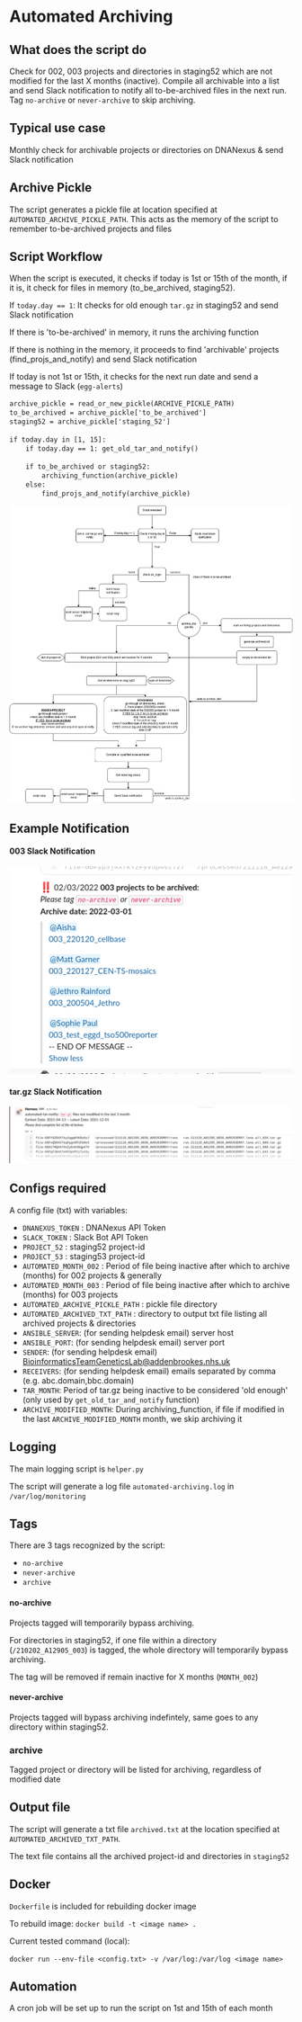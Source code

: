 # Automated Archiving

## What does the script do
Check for 002, 003 projects and directories in staging52 which are not modified for the last X months (inactive). Compile all archivable into a list and send Slack notification to notify all to-be-archived files in the next run. Tag `no-archive` or `never-archive` to skip archiving.

## Typical use case
Monthly check for archivable projects or directories on DNANexus & send Slack notification

## Archive Pickle
The script generates a pickle file at location specified at `AUTOMATED_ARCHIVE_PICKLE_PATH`. This acts as the memory of the script to remember to-be-archived projects and files

## Script Workflow
When the script is executed, it checks if today is 1st or 15th of the month, if it is, it check for files in memory (to_be_archived, staging52). 

If `today.day == 1`: It checks for old enough `tar.gz` in staging52 and send Slack notification

If there is 'to-be-archived' in memory, it runs the archiving function

If there is nothing in the memory, it proceeds to find 'archivable' projects (find_projs_and_notify) and send Slack notification

If today is not 1st or 15th, it checks for the next run date and send a message to Slack (`egg-alerts`)
```
archive_pickle = read_or_new_pickle(ARCHIVE_PICKLE_PATH)
to_be_archived = archive_pickle['to_be_archived']
staging52 = archive_pickle['staging_52']

if today.day in [1, 15]:
    if today.day == 1: get_old_tar_and_notify()
    
    if to_be_archived or staging52:
        archiving_function(archive_pickle)
    else:
        find_projs_and_notify(archive_pickle)
```

![script workflow](demo/script_workflow_updated.png)

## Example Notification

#### 003 Slack Notification
![notification](demo/003_demo.png)

#### tar.gz Slack Notification
![tar notification](demo/tar_files_demo.png)

## Configs required
A config file (txt) with variables:
- `DNANEXUS_TOKEN` : DNANexus API Token
- `SLACK_TOKEN` : Slack Bot API Token
- `PROJECT_52` : staging52 project-id
- `PROJECT_53` : staging53 project-id
- `AUTOMATED_MONTH_002` : Period of file being inactive after which to archive (months) for 002 projects & generally
- `AUTOMATED_MONTH_003` : Period of file being inactive after which to archive (months) for 003 projects
- `AUTOMATED_ARCHIVE_PICKLE_PATH` : pickle file directory
- `AUTOMATED_ARCHIVED_TXT_PATH` : directory to output txt file listing all archived projects & directories
- `ANSIBLE_SERVER`: (for sending helpdesk email) server host
- `ANSIBLE_PORT`: (for sending helpdesk email) server port
- `SENDER`: (for sending helpdesk email) BioinformaticsTeamGeneticsLab@addenbrookes.nhs.uk
- `RECEIVERS`: (for sending helpdesk email) emails separated by comma (e.g. abc.domain,bbc.domain)
- `TAR_MONTH`: Period of tar.gz being inactive to be considered 'old enough' (only used by `get_old_tar_and_notify` function)
- `ARCHIVE_MODIFIED_MONTH`: During archiving_function, if file if modified in the last `ARCHIVE_MODIFIED_MONTH` month, we skip archiving it

## Logging
The main logging script is `helper.py`

The script will generate a log file `automated-archiving.log` in `/var/log/monitoring`

## Tags
There are 3 tags recognized by the script:
- `no-archive`
- `never-archive`
- `archive`

#### no-archive
Projects tagged will temporarily bypass archiving. 

For directories in staging52, if one file within a directory (`/210202_A12905_003`) is tagged, the whole directory will temporarily bypass archiving. 

The tag will be removed if remain inactive for X months (`MONTH_002`)

#### never-archive
Projects tagged will bypass archiving indefintely, same goes to any directory within staging52.

### archive
Tagged project or directory will be listed for archiving, regardless of modified date


## Output file
The script will generate a txt file `archived.txt` at the location specified at `AUTOMATED_ARCHIVED_TXT_PATH`. 

The text file contains all the archived project-id and directories in `staging52`

## Docker
`Dockerfile` is included for rebuilding docker image

To rebuild image: `docker build -t <image name> .`

Current tested command (local):

```docker run --env-file <config.txt> -v /var/log:/var/log <image name> ```

## Automation
A cron job will be set up to run the script on 1st and 15th of each month
